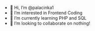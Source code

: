 - 👋 Hi, I’m @palacinka1
- 👀 I’m interested in Frontend Coding
- 🌱 I’m currently learning PHP and SQL
- 💞️ I’m looking to collaborate on nothing!
